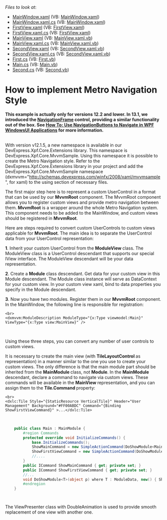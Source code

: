 <!-- default file list -->
*Files to look at*:

* [MainWindow.xaml](./CS/MainWindow.xaml) (VB: [MainWindow.xaml](./VB/MainWindow.xaml))
* [MainWindow.xaml.cs](./CS/MainWindow.xaml.cs) (VB: [MainWindow.xaml](./VB/MainWindow.xaml))
* [FirstView.xaml](./CS/View/FirstView.xaml) (VB: [FirstView.xaml](./VB/View/FirstView.xaml))
* [FirstView.xaml.cs](./CS/View/FirstView.xaml.cs) (VB: [FirstView.xaml](./VB/View/FirstView.xaml))
* [MainView.xaml](./CS/View/MainView.xaml) (VB: [MainView.xaml.vb](./VB/View/MainView.xaml.vb))
* [MainView.xaml.cs](./CS/View/MainView.xaml.cs) (VB: [MainView.xaml.vb](./VB/View/MainView.xaml.vb))
* [SecondView.xaml](./CS/View/SecondView.xaml) (VB: [SecondView.xaml.vb](./VB/View/SecondView.xaml.vb))
* [SecondView.xaml.cs](./CS/View/SecondView.xaml.cs) (VB: [SecondView.xaml.vb](./VB/View/SecondView.xaml.vb))
* [First.cs](./CS/ViewModel/First.cs) (VB: [First.vb](./VB/ViewModel/First.vb))
* [Main.cs](./CS/ViewModel/Main.cs) (VB: [Main.vb](./VB/ViewModel/Main.vb))
* [Second.cs](./CS/ViewModel/Second.cs) (VB: [Second.vb](./VB/ViewModel/Second.vb))
<!-- default file list end -->
# How to implement Metro Navigation Style


<p><strong>This example is actually only for versions 12.2 and lower. In 13.1, we introduced the </strong><a href="https://documentation.devexpress.com/#WPF/clsDevExpressXpfWindowsUINavigationFrametopic"><strong>NavigationFrame</strong></a><strong> control, providing a similar functionality out of the box. See </strong><a href="https://www.devexpress.com/Support/Center/p/E4663"><strong>How To: Use NavigationButtons to Navigate in WPF WindowsUI Applications</strong></a><strong> for more information.</strong></p>
<p><br />With version v12.1.5, a new namespace is available in our DevExpress.Xpf.Core.Extensions library. This namespace is DevExpress.Xpf.Core.MvvmSample. Using this namespace it is possible to create the Metro Navigation style. Refer to the DevExpress.Xpf.Core.Extensions library in your project and add the DevExpress.Xpf.Core.MvvmSample namespace (dxmvvm="<a href="http://schemas.devexpress.com/winfx/2008/xaml/mvvmsample">http://schemas.devexpress.com/winfx/2008/xaml/mvvmsample</a>", for xaml) to the using section of necessary files.</p>
<p>The first major step here is to represent a custom UserControl in a format that can be used by our <strong>MvvmRoot</strong> component. The MvvmRoot component allows you to register custom views and provide metro navigation between them.<strong> MvvmRoot</strong> is a wrapper around the whole Metro Navigation system. This component needs to be added to the MainWindow, and custom views should be registered in <strong>MvvmRoot</strong>.</p>
<p>Here are steps required to convert custom UserControls to custom views applicable for <strong>MvvmRoot</strong>. The main idea is to separate the UserControl data from your UserControl representation:</p>
<p><strong>1</strong>. Inherit your custom UserControl from the <strong>ModuleView </strong>class. The ModuleView class is a UserControl descendant that supports our special IView interface. The ModuleView descendant will be your data representation.</p>
<p><strong>2</strong>. Create a <strong>Module</strong> class descendant. Get data for your custom view in this Module descendant. The Module class instance will serve as DataContext for your custom view. In your custom view xaml, bind to data properties you specify in the Module descendant.</p>
<p><strong>3</strong>. Now you have two modules. Register them in our <strong>MvvmRoot</strong> component. In the MainWindow, the following line is responsible for registration:</p>


```xaml
<br>
<dxmvvm:ModuleDescription ModuleType="{x:Type viewmodel:Main}" ViewType="{x:Type view:MainView}" />
```


<br />
<p>Using these three steps, you can convert any number of user controls to custom views.</p>
<p>It is necessary to create the main view (with <strong>TileLayoutControl </strong>as representation) in a manner similar to the one you use to create your custom views. The only difference is that the main module part should be inherited from the <strong>MainModule </strong>class, not <strong>Module</strong>. In the <strong>MainModule </strong>descendant, declare a command to navigate via custom views. These commands will be available in the <strong>MainView </strong>representation, and you can assign them to the <strong>Tile.Command </strong>property:</p>


```xaml
<br>
<dxlc:Tile Style="{StaticResource VerticalTile}" Header="User Management" Background="#FF00ABDC" Command="{Binding ShowFirstViewCommand}" >...</dxlc:Tile>
```


<br />


```cs
    public class Main : MainModule {
        #region Commands
        protected override void InitializeCommands() {
            base.InitializeCommands();
            ShowMainCommand = new SimpleActionCommand(DoShowModule<MainData>);
            ShowFirstViewCommand = new SimpleActionCommand(DoShowModule<FirstData>);
            //....
        }
        public ICommand ShowMainCommand { get; private set; }
        public ICommand ShowFirstViewCommand { get; private set; }
        //...
        void DoShowModule<T>(object p) where T : ModuleData, new() { ShowModule<T>(p); }
        #endregion
    }




```


<p>The ViewPresenter class with DoubleAnimation is used to provide smooth replacement of one view with another one.</p>

<br/>


